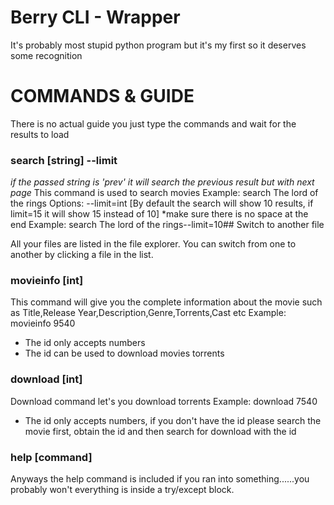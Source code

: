 # Berry CLI - Wrapper

It's probably most stupid python program but it's my first so it deserves some recognition

# COMMANDS & GUIDE

There is no actual guide you just type the commands and wait for the results to load

### search [string] --limit

_if the passed string is 'prev' it will search the previous result but with next page_
This command is used to search movies
Example: search The lord of the rings
Options:
--limit=int
[By default the search will show 10 results, if limit=15 it will show 15 instead of 10]
\*make sure there is no space at the end
Example: search The lord of the rings--limit=10## Switch to another file

All your files are listed in the file explorer. You can switch from one to another by clicking a file in the list.

### movieinfo [int]

This command will give you the complete information about the movie such as Title,Release Year,Description,Genre,Torrents,Cast etc
Example: movieinfo 9540

- The id only accepts numbers
- The id can be used to download movies torrents

### download [int]

Download command let's you download torrents
Example: download 7540

- The id only accepts numbers, if you don't have the id please search the movie first, obtain the id and then search for download with the id

### help [command]

Anyways the help command is included if you ran into something......you probably won't everything is inside a try/except block.
